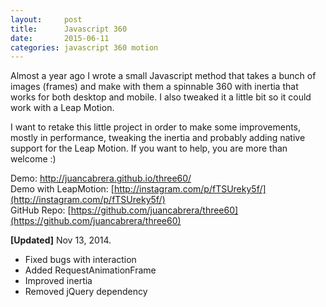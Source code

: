 ```yaml
---
layout:     post
title:      Javascript 360
date:       2015-06-11
categories: javascript 360 motion
---
```


Almost a year ago I wrote a small Javascript method that takes a bunch of images (frames) and make with them a spinnable 360 with inertia that works for both desktop and mobile. I also tweaked it a little bit so it could work with a Leap Motion.

I want to retake this little project in order to make some improvements, mostly in performance, tweaking the inertia and probably adding native support for the Leap Motion. If you want to help, you are more than welcome :)

Demo: [http://juancabrera.github.io/three60/
](http://juancabrera.github.io/three60/)  
Demo with LeapMotion: [http://instagram.com/p/fTSUreky5f/](http://instagram.com/p/fTSUreky5f/)  
GitHub Repo: [https://github.com/juancabrera/three60](https://github.com/juancabrera/three60)  

__[Updated]__ Nov 13, 2014.
* Fixed bugs with interaction
* Added RequestAnimationFrame
* Improved inertia
* Removed jQuery dependency
